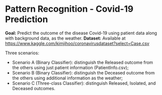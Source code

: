 # Pattern Recognition - Covid-19 Prediction

**Goal:** Predict the outcome of the disease Covid-19 using patient data along with background data, as the weather.
**Dataset:** Available at https://www.kaggle.com/kimjihoo/coronavirusdataset?select=Case.csv

Three scenarios:
- Scenario A (Binary Classifier): distinguish the Released outcome from the others using just patient information (PatientInfo.csv);
- Scenario B (Binary Classifier): distinguish the Deceased outcome from the others using additional information as the weather;
- Scenario C (Three-class Classifier): distinguish Released, Isolated, and Deceased outcomes.
